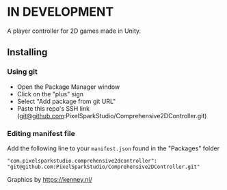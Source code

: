 # IN DEVELOPMENT

A player controller for 2D games made in Unity.

## Installing

### Using git

- Open the Package Manager window
- Click on the "plus" sign
- Select "Add package from git URL"
- Paste this repo's SSH link (git@github.com:PixelSparkStudio/Comprehensive2DController.git)

### Editing manifest file

Add the following line to your `manifest.json` found in the "Packages" folder

`"com.pixelsparkstudio.comprehensive2dcontroller": "git@github.com:PixelSparkStudio/Comprehensive2DController.git"`

Graphics by <https://kenney.nl/>
